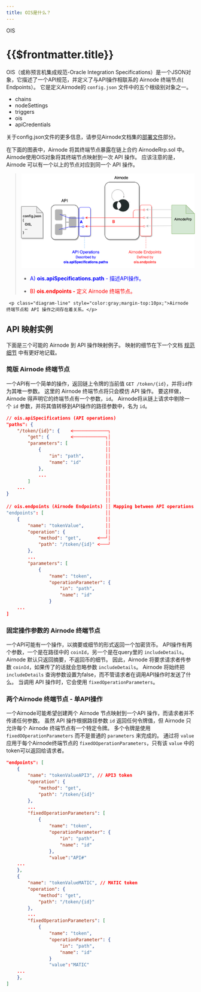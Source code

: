 ```yaml
---
title: OIS是什么？
---
```


<TitleSpan>OIS</TitleSpan>

# {{$frontmatter.title}}

<VersionWarning/>

<TocHeader /> <TOC class="table-of-contents" :include-level="[2,3]" />

OIS（或称预言机集成规范-Oracle Integration Specifications）是一个JSON对象，它描述了一个API规范，并定义了与API操作相联系的 Airnode 终端节点( Endpoints）。 它是定义Airnode的 `config.json` 文件中的五个根级别对象之一。

- chains
- nodeSettings
- triggers
- ois
- apiCredentials

关于config.json文件的更多信息，请参见Airnode文档集的[部署文件](/airnode/v0.5/reference/deployment-files/config-json.md)部分。

在下面的图表中，Airnode 将其终端节点暴露在链上合约 AirnodeRrp.sol 中。 Airnode使用OIS对象将其终端节点映射到一次 API 操作。 应该注意的是，Airnode 可以有一个以上的节点对应到同一个 API 操作。

> ![ois-image](./assets/images/ois-overview-extended.png)
> 
> - <p class="diagram-line" style="color:blue;">A) <b>ois.apiSpecifications.path</b> - 描述API操作。</p>
> - <p class="diagram-line" style="color:red;margin-top:10px;">B)<b> ois.endpoints -  </b>定义 Airnode 终端节点。</p>
     <p class="diagram-line" style="color:gray;margin-top:10px;">Airnode 终端节点和 API 操作之间存在着关系。</p>

## API 映射实例

下面是三个可能的 Airnode 到 API 操作映射例子。 映射的细节在下一个文档 [规范细节](./ois.md) 中有更好地记载。

### 简版 Airnode 终端节点

一个API有一个简单的操作，返回链上令牌的当前值 `GET /token/{id}`，并将`id`作为其唯一参数。 这里的 Airnode 终端节点将只会模仿 API 操作。 要这样做，Airnode 得声明它的终端节点有一个参数，`id`。 Airnode将从链上请求中剔除一个 `id` 参数，并将其值转移到API操作的路径参数中，名为 `id`。

```json
// ois.apiSpecifications (API operations)
"paths": {
    "/token/{id}": {    <─────────────┐
        "get": {        <────────────┐│
        "parameters": [              ││
            {                        ││
                "in": "path",        ││
                "name": "id"         ││
            },                       ││
            ...                      ││
        ]                            ││
    ...                              ││
}                                    ││
                                     ││
// ois.endpoints (Airnode Endpoints) ││ Mapping between API operations and Airnode endpoints.
"endpoints": [                       ││
    {                                ││
        "name": "tokenValue",        ││
        "operation": {               ││
            "method": "get",      <──┘│
            "path": "/token/{id}" <───┘
        },
        ...
        "parameters": [
            {
                "name": "token",
                "operationParameter": {
                    "in": "path",
                    "name": "id"
                }
    ...
]
```

### 固定操作参数的 Airnode 终端节点

一个API可能有一个操作，以摘要或细节的形式返回一个加密货币。 API操作有两个参数，一个是在路径中的 `coinId`，另一个是在query里的 `includeDetails`。 Airnode 默认只返回摘要，不返回币的细节。 因此，Airnode 将要求请求者传参数 `coinId`，如果传了的话就会忽略参数 `includeDetails`。 Airnode 将始终把 `includeDetails` 查询参数设置为false，而不管请求者在调用API操作时发送了什么。 当调用 API 操作时，它会使用 `fixedOperationParameters`。

### 两个Airnode 终端节点 - 单API操作

一个Airnode可能希望创建两个 Airnode 节点映射到一个API 操作，而请求者并不传递任何参数。 虽然 API 操作根据路径参数 `id` 返回任何令牌值，但 Airnode 只允许每个 Airnode 终端节点有一个特定令牌。 多个令牌是使用 `fixedOOperationParameters` 而不是普通的 `parameters` 来完成的。 通过将 `value` 应用于每个Airnode终端节点的 `fixedOOperationParameters`，只有该 `value` 中的token可以返回给请求者。

```json
"endpoints": [
    {
        "name": "tokenValueAPI3", // API3 token
        "operation": {
            "method": "get",
            "path": "/token/{id}"
        },
        ...
        "fixedOperationParameters": [
            {
                "name": "token",
                "operationParameter": {
                    "in": "path",
                    "name": "id"
                },
                "value":"API#"
    ...
    },
    {
        "name": "tokenValueMATIC", // MATIC token
        "operation": {
            "method": "get",
            "path": "/token/{id}"
        },
        ...
        "fixedOperationParameters": [
            {
                "name": "token",
                "operationParameter": {
                    "in": "path",
                    "name": "id"
                }
                "value":"MATIC"
    ...
    },
]
```
